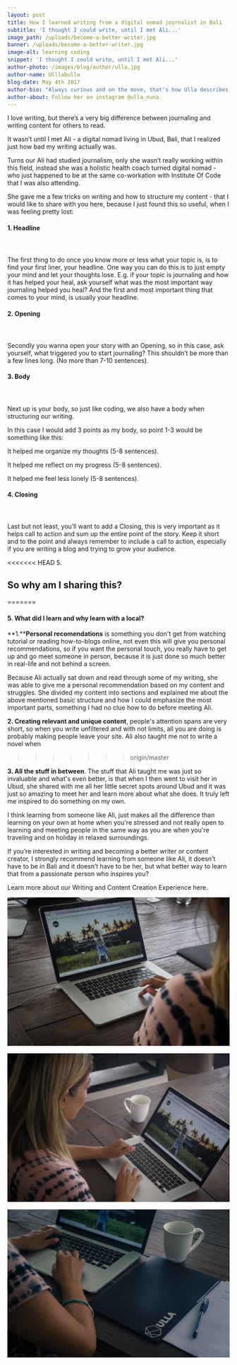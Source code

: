 ```yaml
---
layout: post
title: How I learned writing from a digital nomad journalist in Bali
subtitle: 'I thought I could write, until I met Ali...'
image_path: /uploads/become-a-better-writer.jpg
banner: /uploads/become-a-better-writer.jpg
image-alt: learning coding
snippet: 'I thought I could write, until I met Ali...'
author-photo: /images/blog/author/ulla.jpg
author-name: Ulllabulla
blog-date: May 4th 2017
author-bio: "Always curious and on the move, that's how Ulla describes herself. She is a passionate traveler turned digital nomad and also the founder of Learn With Locals."
author-about: Follow her on instagram @ulla_nuna.
---
```



I love writing, but there’s a very big difference between journaling and writing content for others to read.

It wasn’t until I met Ali - a digital nomad living in Ubud, Bali, that I realized just how bad my writing actually was.

Turns our Ali had studied journalism, only she wasn’t really working within this field, instead she was a holistic health coach turned digital nomad - who just happened to be at the same co-workation with Institute Of Code that I was also attending.

She gave me a few tricks on writing and how to structure my content - that I would like to share with you here, because I just found this so useful, when I was feeling pretty lost:

#### 1. Headline

#### &nbsp;

The first thing to do once you know more or less what your topic is, is to find your first liner, your headline. One way you can do this is to just empty your mind and let your thoughts lose. E.g. if your topic is journaling and how it has helped your heal, ask yourself what was the most important way journaling helped you heal? And the first and most important thing that comes to your mind, is usually your headline.

#### 2. Opening

#### &nbsp;

Secondly you wanna open your story with an Opening, so in this case, ask yourself, what triggered you to start journaling? This shouldn’t be more than a few lines long. (No more than 7-10 sentences).

#### 3. Body

#### &nbsp;

Next up is your body, so just like coding, we also have a body when structuring our writing.

In this case I would add 3 points as my body, so point 1-3 would be something like this:

It helped me organize my thoughts (5-8 sentences).

It helped me reflect on my progress (5-8 sentences).

It helped me feel less lonely (5-8 sentences).

#### 4. Closing

#### &nbsp;

Last but not least, you’ll want to add a Closing, this is very important as it helps call to action and sum up the entire point of the story. Keep it short and to the point and always remember to include a call to action, especially if you are writing a blog and trying to grow your audience.

<<<<<<< HEAD
5.
 
## So why am I sharing this?
=======
#### 5. What did I learn and why learn with a local?

**1.****Personal recomendations** is something you don't get from watching tutorial or reading how-to-blogs online, not even this will give you personal recommendations, so if you want the personal touch, you really have to get up and go meet someone in person, because it is just done so much better in real-life and not behind a screen.

Because Ali actually sat down and read through some of my writing, she was able to give me a personal recommendation based on my content and struggles. She divided my content into sections and explained me about the above mentioned basic structure and how I could emphasize the most important parts, something I had no clue how to do before meeting Ali.

**2. Creating relevant and unique content**, people's attention spans are very short, so when you write unfiltered and with not limits, all you are doing is probably making people leave your site. Ali also taught me not to write a novel when
>>>>>>> origin/master

**3. All the stuff in between**. The stuff that Ali taught me was just so invaluable and what's even better, is that when I then went to visit her in Ubud, she shared with me all her little secret spots around Ubud and it was just so amazing to meet her and learn more about what she does. It truly left me inspired to do something on my own.

I think learning from someone like Ali, just makes all the difference than learning on your own at home when you're stressed and not really open to learning and meeting people in the same way as you are when you're traveling and on holiday in relaxed surroundings.

If you’re interested in writing and becoming a better writer or content creator, I strongly recommend learning from someone like Ali, it doesn’t have to be in Bali and it doesn’t have to be her, but what better way to learn that from a passionate person who inspires you?

Learn more about our Writing and Content Creation Experience here.

![Learning how to code](/images/blog/learn-how-to-code_3.jpg)

![Learning how to code](/images/blog/learn-how-to-code_4.jpg)

![Learning how to code](/images/blog/learn-how-to-code_5.jpg)